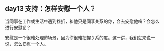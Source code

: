 ## day13 支持：怎样安慰一个人？

当同事在工作或生活中遇到挫折，和他只是同事关系的你，会去安慰他吗？会怎么进行安慰呢？

安慰是一个很难处理的场景，因为你很难把握关系的度。这一讲，我们就来说一说，怎么安慰一个人。
